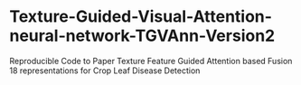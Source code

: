 # Texture-Guided-Visual-Attention-neural-network-TGVAnn-Version2
Reproducible Code to Paper Texture Feature Guided Attention based Fusion 18 representations for Crop Leaf Disease Detection

